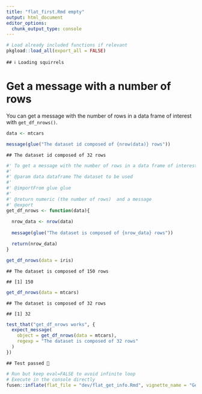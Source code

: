 ```yaml
---
title: "flat_first.Rmd empty"
output: html_document
editor_options: 
  chunk_output_type: console
---
```




<!--
 You need to run the 'description' chunk in the '0-dev_history.Rmd' file before continuing your code there.
-->


```r
# Load already included functions if relevant
pkgload::load_all(export_all = FALSE)
```

```
## ℹ Loading squirrels
```


# Get a message with a number of rows

You can get a message with the number of rows in a data frame of interest with `get_df_nrows()`.



```r
data <- mtcars

message(glue("The dataset id composed of {nrow(data)} rows"))
```

```
## The dataset id composed of 32 rows
```

    

```r
#' To get a message with the number of rows in a data frame of interest with `get_df_nrows()`.
#' 
#' @param data dataframe The dataset to be used
#' 
#' @importFrom glue glue
#' 
#' @return numeric (the number of rows)  and a message 
#' @export
get_df_nrows <- function(data){
  
  nrow_data <- nrow(data)
  
  message(glue("The dataset is composed of {nrow_data} rows"))

  return(nrow_data)
}
```
  

```r
get_df_nrows(data = iris)
```

```
## The dataset is composed of 150 rows
```

```
## [1] 150
```

```r
get_df_nrows(data = mtcars)
```

```
## The dataset is composed of 32 rows
```

```
## [1] 32
```
  

```r
test_that("get_df_nrows works", {
  expect_message(
    object = get_df_nrows(data = mtcars),
    regexp = "The dataset is composed of 32 rows"
  )
})
```

```
## Test passed 🎉
```
  



```r
# Run but keep eval=FALSE to avoid infinite loop
# Execute in the console directly
fusen::inflate(flat_file = "dev/flat_get_info.Rmd", vignette_name = "Get info about the dataset")
```
